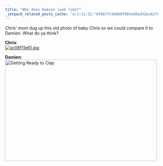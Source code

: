 ```yaml
---
title: "Who does Damien look like?"
_jetpack_related_posts_cache: 'a:1:{s:32:"8f6677c9d6b0f903e98ad32ec61f8deb";a:2:{s:7:"expires";i:1520336589;s:7:"payload";a:3:{i:0;a:1:{s:2:"id";i:18;}i:1;a:1:{s:2:"id";i:207;}i:2;a:1:{s:2:"id";i:204;}}}}'
---
```

<p>Chris' mom dug up this old photo of baby Chris so we could compare it to Damien.  What do ya think?</p>
<p><strong>Chris</strong>:<br />
<a href='http://family.chrisenns.com/wp3/wp-content/uploads/2008/03/sc06f11e61.jpg' title='sc06f11e61.jpg'><img src='http://family.chrisenns.com/wp3/wp-content/uploads/2008/03/sc06f11e61.jpg' alt='sc06f11e61.jpg' /></a></p>
<p><strong>Damien</strong>:<br />
<a href="http://www.flickr.com/photos/lemon/2316114812/" class="tt-flickr"><img src="http://farm3.static.flickr.com/2278/2316114812_1294a79782.jpg" alt="Getting Ready to Clap" width="500" height="334" border="0" /></a></p>
